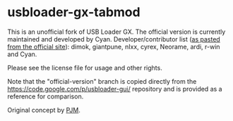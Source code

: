 # usbloader-gx-tabmod
This is an unofficial fork of USB Loader GX.  The official version is currently maintained and developed by Cyan.
Developer/contributor list (<a href="https://code.google.com/p/usbloader-gui/">as pasted from the official site</a>): dimok, giantpune, nIxx, cyrex, Neorame, ardi, r-win and Cyan.

Please see the license file for usage and other rights.

Note that the "official-version" branch is copied directly from the <a href="https://code.google.com/p/usbloader-gui/">https://code.google.com/p/usbloader-gui/</a> repository and is provided as a reference for comparison.

Original concept by <a href="https://gbatemp.net/threads/usb-loader-gx.149922/page-766#post-4202800">PJM</a>.
